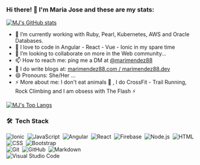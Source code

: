 ### Hi there! 👋  I'm Maria Jose and these are my stats:


[![MJ's GitHub stats](https://github-readme-stats.vercel.app/api?username=marimendez88&count_private=true&show_icons=true)](https://github.com/marimendez88/marimendez88)



- 🔭 I’m currently working with Ruby, Pearl, Kubernetes, AWS and Oracle Databases. 
- 🌱 I love to code in  Angular - React - Vue - Ionic in my spare time
- 👯 I’m looking to collaborate on more in the Web community...
- 📫 How to reach me: ping me a DM at [@marimendez88](https://twitter.com/marimendez88)
- 💬 I do write blogs at: [marimendez88.com / marimendez88.dev](https://www.marimendez88.com/)
- 😄 Pronouns: She/Her ...
- ⚡ More about me: I don't eat animals 🌱 , I do CrossFit - Trail Running, Rock Climbing and I am obsess with The Flash ⚡


[![MJ's Top Langs](https://github-readme-stats.vercel.app/api/top-langs/?username=marimendez88&layout=compact)](https://github.com/marimendez88/marimendez88)





### 🛠 &nbsp;Tech Stack
![Ionic](https://img.shields.io/badge/-Ionic-333333?style=for-the-badge&logo=ionic)&nbsp;
![JavaScript](https://img.shields.io/badge/-javascript-333333?style=for-the-badge&logo=javascript)&nbsp;
![Angular](https://img.shields.io/badge/-angular-333333?style=for-the-badge&logo=angular)&nbsp;
![React](https://img.shields.io/badge/-react-333333?style=for-the-badge&logo=react)&nbsp;
![Firebase](https://img.shields.io/badge/-firebase-333333?style=for-the-badge&logo=FIREBASE)&nbsp;
![Node.js](https://img.shields.io/badge/-Node.js-333333?style=for-the-badge&logo=node.js)&nbsp;
![HTML](https://img.shields.io/badge/-HTML-333333?style=for-the-badge&logo=HTML5)&nbsp;
![CSS](https://img.shields.io/badge/-CSS-333333?style=for-the-badge&logoColor=1572B6)&nbsp;
![Bootstrap](https://img.shields.io/badge/-Bootstrap-333333?style=for-the-badge&logo=bootstrap&logoColor=563D7C)\
![Git](https://img.shields.io/badge/-Git-333333?style=for-the-badge&logo=git)&nbsp;
![GitHub](https://img.shields.io/badge/-GitHub-333333?style=for-the-badge&logo=github)&nbsp;
![Markdown](https://img.shields.io/badge/-Markdown-333333?style=for-the-badge&logo=markdown)\
![Visual Studio Code](https://img.shields.io/badge/-Visual%20Studio%20Code-333333?style=for-the-badge&logo=visual-studio-code&logoColor=007ACC)&nbsp;
<!--
**marimendez88/marimendez88** is a ✨ _special_ ✨ repository because its `README.md` (this file) appears on your GitHub profile.
-->
